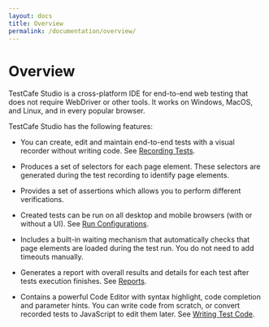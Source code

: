 ```yaml
---
layout: docs
title: Overview
permalink: /documentation/overview/
---
```

# Overview

TestCafe Studio is a cross-platform IDE for end-to-end web testing that does not require WebDriver or other tools. It works on Windows, MacOS, and Linux, and in every popular browser.

TestCafe Studio has the following features:

* You can create, edit and maintain end-to-end tests with a visual recorder without writing code. See [Recording Tests](../working-with-testcafe-studio/recording-tests/README.md).

* Produces a set of selectors for each page element. These selectors are generated during the test recording to identify page elements.

* Provides a set of assertions which allows you to perform different verifications.

* Created tests can be run on all desktop and mobile browsers (with or without a UI). See [Run Configurations](../working-with-testcafe-studio/running-tests.md#run-configurations).

* Includes a built-in waiting mechanism that automatically checks that page elements are loaded during the test run. You do not need to add timeouts manually.

* Generates a report with overall results and details for each test after tests execution finishes. See [Reports](../working-with-testcafe-studio/reports.md).

* Contains a powerful Code Editor with syntax highlight, code completion and parameter hints. You can write code from scratch, or convert recorded tests to JavaScript to edit them later. See [Writing Test Code](../working-with-testcafe-studio/writing-test-code.md).
